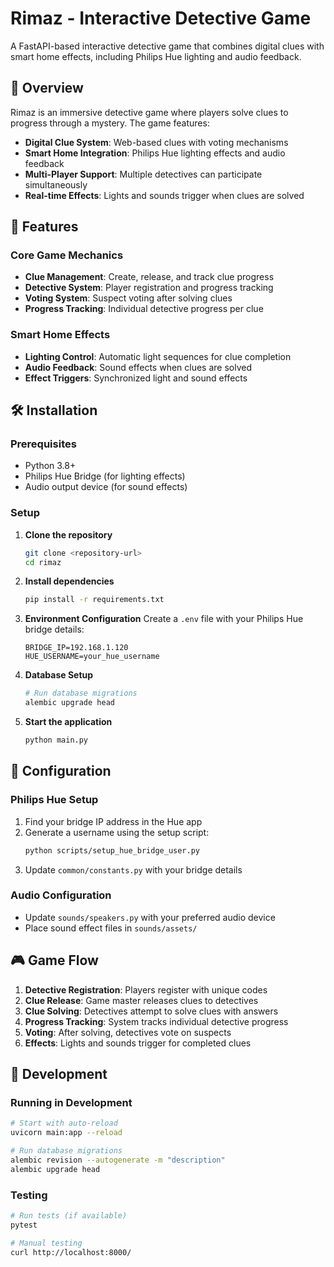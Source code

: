 # Rimaz - Interactive Detective Game

A FastAPI-based interactive detective game that combines digital clues with smart home effects, including Philips Hue lighting and audio feedback.

## 🎯 Overview

Rimaz is an immersive detective game where players solve clues to progress through a mystery. The game features:
- **Digital Clue System**: Web-based clues with voting mechanisms
- **Smart Home Integration**: Philips Hue lighting effects and audio feedback
- **Multi-Player Support**: Multiple detectives can participate simultaneously
- **Real-time Effects**: Lights and sounds trigger when clues are solved

## 🚀 Features

### Core Game Mechanics
- **Clue Management**: Create, release, and track clue progress
- **Detective System**: Player registration and progress tracking
- **Voting System**: Suspect voting after solving clues
- **Progress Tracking**: Individual detective progress per clue

### Smart Home Effects
- **Lighting Control**: Automatic light sequences for clue completion
- **Audio Feedback**: Sound effects when clues are solved
- **Effect Triggers**: Synchronized light and sound effects

## 🛠️ Installation

### Prerequisites
- Python 3.8+
- Philips Hue Bridge (for lighting effects)
- Audio output device (for sound effects)

### Setup
1. **Clone the repository**
   ```bash
   git clone <repository-url>
   cd rimaz
   ```

2. **Install dependencies**
   ```bash
   pip install -r requirements.txt
   ```

3. **Environment Configuration**
   Create a `.env` file with your Philips Hue bridge details:
   ```env
   BRIDGE_IP=192.168.1.120
   HUE_USERNAME=your_hue_username
   ```

4. **Database Setup**
   ```bash
   # Run database migrations
   alembic upgrade head
   ```

5. **Start the application**
   ```bash
   python main.py
   ```

## 🔧 Configuration

### Philips Hue Setup
1. Find your bridge IP address in the Hue app
2. Generate a username using the setup script:
   ```bash
   python scripts/setup_hue_bridge_user.py
   ```
3. Update `common/constants.py` with your bridge details

### Audio Configuration
- Update `sounds/speakers.py` with your preferred audio device
- Place sound effect files in `sounds/assets/`

## 🎮 Game Flow

1. **Detective Registration**: Players register with unique codes
2. **Clue Release**: Game master releases clues to detectives
3. **Clue Solving**: Detectives attempt to solve clues with answers
4. **Progress Tracking**: System tracks individual detective progress
5. **Voting**: After solving, detectives vote on suspects
6. **Effects**: Lights and sounds trigger for completed clues

## 🚀 Development

### Running in Development
```bash
# Start with auto-reload
uvicorn main:app --reload

# Run database migrations
alembic revision --autogenerate -m "description"
alembic upgrade head
```

### Testing
```bash
# Run tests (if available)
pytest

# Manual testing
curl http://localhost:8000/
```